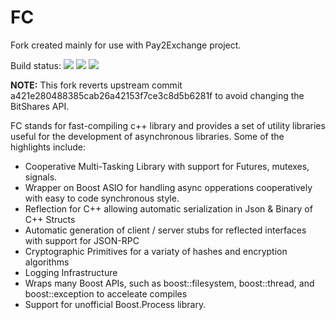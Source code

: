 FC
==

Fork created mainly for use with Pay2Exchange project.

Build status: [![](https://github.com/bitshares/pay2exchange-fc/workflows/macOS/badge.svg?branch=master)](https://github.com/bitshares/pay2exchange-fc/actions?query=workflow%3A"macOS"+branch%3Amaster)
[![](https://github.com/bitshares/pay2exchange-fc/workflows/Ubuntu%20Debug/badge.svg?branch=master)](https://github.com/bitshares/pay2exchange-fc/actions?query=workflow%3A"Ubuntu+Debug"+branch%3Amaster)
[![](https://github.com/bitshares/pay2exchange-fc/workflows/Ubuntu%20Release/badge.svg?branch=master)](https://github.com/bitshares/pay2exchange-fc/actions?query=workflow%3A"Ubuntu+Release"+branch%3Amaster)

**NOTE:** This fork reverts upstream commit a421e280488385cab26a42153f7ce3c8d5b6281f to avoid changing the BitShares API.

FC stands for fast-compiling c++ library and provides a set of utility libraries useful
for the development of asynchronous libraries.  Some of the highlights include:

 - Cooperative Multi-Tasking Library with support for Futures, mutexes, signals.
 - Wrapper on Boost ASIO for handling async opperations cooperatively with easy to code synchronous style.
 - Reflection for C++ allowing automatic serialization in Json & Binary of C++ Structs 
 - Automatic generation of client / server stubs for reflected interfaces with support for JSON-RPC
 - Cryptographic Primitives for a variaty of hashes and encryption algorithms
 - Logging Infrastructure 
 - Wraps many Boost APIs, such as boost::filesystem, boost::thread, and boost::exception to acceleate compiles
 - Support for unofficial Boost.Process library.
